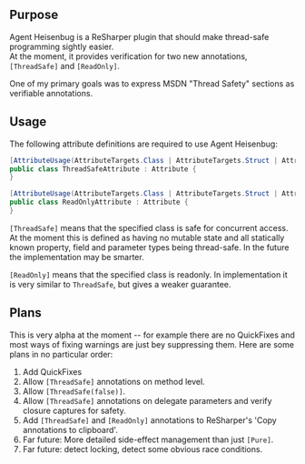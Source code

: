 ## Purpose
Agent Heisenbug is a ReSharper plugin that should make thread-safe programming sightly easier.  
At the moment, it provides verification for two new annotations, `[ThreadSafe]` and `[ReadOnly]`.

One of my primary goals was to express MSDN "Thread Safety" sections as verifiable annotations.

## Usage

The following attribute definitions are required to use Agent Heisenbug:

```csharp
[AttributeUsage(AttributeTargets.Class | AttributeTargets.Struct | AttributeTargets.Interface | AttributeTargets.GenericParameter, AllowMultiple = false, Inherited = false)]
public class ThreadSafeAttribute : Attribute {
}

[AttributeUsage(AttributeTargets.Class | AttributeTargets.Struct | AttributeTargets.Interface | AttributeTargets.GenericParameter, AllowMultiple = false, Inherited = false)]
public class ReadOnlyAttribute : Attribute {
}
```

`[ThreadSafe]` means that the specified class is safe for concurrent access. At the moment this is defined as having no mutable state and all statically known property, field and parameter types being thread-safe. In the future the implementation may be smarter.

`[ReadOnly]` means that the specified class is readonly. In implementation it is very similar to `ThreadSafe`, but gives a weaker guarantee.

## Plans

This is very alpha at the moment -- for example there are no QuickFixes and most ways of fixing warnings are just bey suppressing them. Here are some plans in no particular order:

1. Add QuickFixes
2. Allow `[ThreadSafe]` annotations on method level.
3. Allow `[ThreadSafe(false)]`.
4. Allow `[ThreadSafe]` annotations on delegate parameters and verify closure captures for safety.
5. Add `[ThreadSafe]` and `[ReadOnly]` annotations to ReSharper's 'Copy annotations to clipboard'.
6. Far future: More detailed side-effect management than just `[Pure]`.
7. Far future: detect locking, detect some obvious race conditions.